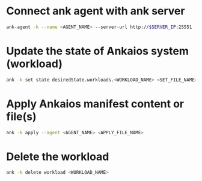 # Connect ank agent with ank server
```bash
ank-agent -k --name <AGENT_NAME> --server-url http://$SERVER_IP:25551
```

# Update the state of Ankaios system (workload)
```bash
ank -k set state desiredState.workloads.<WORKLOAD_NAME> <SET_FILE_NAME>
```

#  Apply Ankaios manifest content or file(s)
```bash
ank -k apply --agent <AGENT_NAME> <APPLY_FILE_NAME>
``` 

# Delete the workload
```bash 
ank -k delete workload <WORKLOAD_NAME>
```
